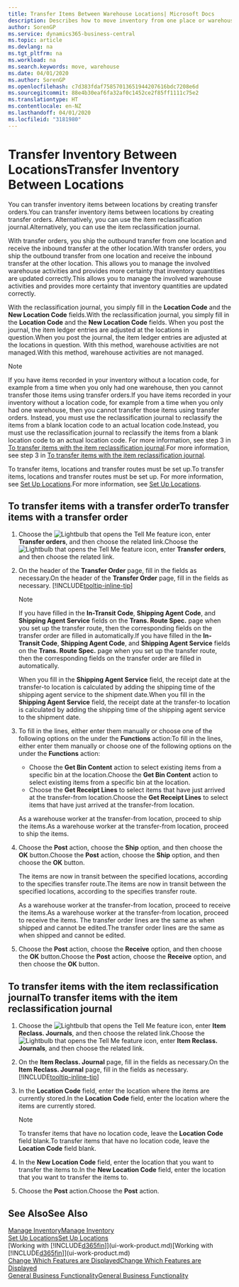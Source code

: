 ```yaml
---
title: Transfer Items Between Warehouse Locations| Microsoft Docs
description: Describes how to move inventory from one place or warehouse to another, either with the reclassification journal or with transfer orders.
author: SorenGP
ms.service: dynamics365-business-central
ms.topic: article
ms.devlang: na
ms.tgt_pltfrm: na
ms.workload: na
ms.search.keywords: move, warehouse
ms.date: 04/01/2020
ms.author: SorenGP
ms.openlocfilehash: c7d383fdaf75857013651944207616bdc7208e6d
ms.sourcegitcommit: 88e4b30eaf6fa32af0c1452ce2f85ff1111c75e2
ms.translationtype: HT
ms.contentlocale: en-NZ
ms.lasthandoff: 04/01/2020
ms.locfileid: "3181980"
---
```

# <a name="transfer-inventory-between-locations"></a><span data-ttu-id="ea925-103">Transfer Inventory Between Locations</span><span class="sxs-lookup"><span data-stu-id="ea925-103">Transfer Inventory Between Locations</span></span>
<span data-ttu-id="ea925-104">You can transfer inventory items between locations by creating transfer orders.</span><span class="sxs-lookup"><span data-stu-id="ea925-104">You can transfer inventory items between locations by creating transfer orders.</span></span> <span data-ttu-id="ea925-105">Alternatively, you can use the item reclassification journal.</span><span class="sxs-lookup"><span data-stu-id="ea925-105">Alternatively, you can use the item reclassification journal.</span></span>

<span data-ttu-id="ea925-106">With transfer orders, you ship the outbound transfer from one location and receive the inbound transfer at the other location.</span><span class="sxs-lookup"><span data-stu-id="ea925-106">With transfer orders, you ship the outbound transfer from one location and receive the inbound transfer at the other location.</span></span> <span data-ttu-id="ea925-107">This allows you to manage the involved warehouse activities and provides more certainty that inventory quantities are updated correctly.</span><span class="sxs-lookup"><span data-stu-id="ea925-107">This allows you to manage the involved warehouse activities and provides more certainty that inventory quantities are updated correctly.</span></span>

<span data-ttu-id="ea925-108">With the reclassification journal, you simply fill in the **Location Code** and the **New Location Code** fields.</span><span class="sxs-lookup"><span data-stu-id="ea925-108">With the reclassification journal, you simply fill in the **Location Code** and the **New Location Code** fields.</span></span> <span data-ttu-id="ea925-109">When you post the journal, the item ledger entries are adjusted at the locations in question.</span><span class="sxs-lookup"><span data-stu-id="ea925-109">When you post the journal, the item ledger entries are adjusted at the locations in question.</span></span> <span data-ttu-id="ea925-110">With this method, warehouse activities are not managed.</span><span class="sxs-lookup"><span data-stu-id="ea925-110">With this method, warehouse activities are not managed.</span></span>

> [!NOTE]  
>   <span data-ttu-id="ea925-111">If you have items recorded in your inventory without a location code, for example from a time when you only had one warehouse, then you cannot transfer those items using transfer orders.</span><span class="sxs-lookup"><span data-stu-id="ea925-111">If you have items recorded in your inventory without a location code, for example from a time when you only had one warehouse, then you cannot transfer those items using transfer orders.</span></span> <span data-ttu-id="ea925-112">Instead, you must use the reclassification journal to reclassify the items from a blank location code to an actual location code.</span><span class="sxs-lookup"><span data-stu-id="ea925-112">Instead, you must use the reclassification journal to reclassify the items from a blank location code to an actual location code.</span></span>  <span data-ttu-id="ea925-113">For more information, see step 3 in [To transfer items with the item reclassification journal](inventory-how-transfer-between-locations.md#to-transfer-items-with-the-item-reclassification-journal).</span><span class="sxs-lookup"><span data-stu-id="ea925-113">For more information, see step 3 in [To transfer items with the item reclassification journal](inventory-how-transfer-between-locations.md#to-transfer-items-with-the-item-reclassification-journal).</span></span>

<span data-ttu-id="ea925-114">To transfer items, locations and transfer routes must be set up.</span><span class="sxs-lookup"><span data-stu-id="ea925-114">To transfer items, locations and transfer routes must be set up.</span></span> <span data-ttu-id="ea925-115">For more information, see [Set Up Locations](inventory-how-setup-locations.md).</span><span class="sxs-lookup"><span data-stu-id="ea925-115">For more information, see [Set Up Locations](inventory-how-setup-locations.md).</span></span>

## <a name="to-transfer-items-with-a-transfer-order"></a><span data-ttu-id="ea925-116">To transfer items with a transfer order</span><span class="sxs-lookup"><span data-stu-id="ea925-116">To transfer items with a transfer order</span></span>
1. <span data-ttu-id="ea925-117">Choose the ![Lightbulb that opens the Tell Me feature](media/ui-search/search_small.png "Tell me what you want to do") icon, enter **Transfer orders**, and then choose the related link.</span><span class="sxs-lookup"><span data-stu-id="ea925-117">Choose the ![Lightbulb that opens the Tell Me feature](media/ui-search/search_small.png "Tell me what you want to do") icon, enter **Transfer orders**, and then choose the related link.</span></span>
2. <span data-ttu-id="ea925-118">On the header of the **Transfer Order** page, fill in the fields as necessary.</span><span class="sxs-lookup"><span data-stu-id="ea925-118">On the header of the **Transfer Order** page, fill in the fields as necessary.</span></span> [!INCLUDE[tooltip-inline-tip](includes/tooltip-inline-tip_md.md)]

    > [!NOTE]  
    >   <span data-ttu-id="ea925-119">If you have filled in the **In-Transit Code**, **Shipping Agent Code**, and **Shipping Agent Service** fields on the **Trans. Route Spec.** page when you set up the transfer route, then the corresponding fields on the transfer order are filled in automatically.</span><span class="sxs-lookup"><span data-stu-id="ea925-119">If you have filled in the **In-Transit Code**, **Shipping Agent Code**, and **Shipping Agent Service** fields on the **Trans. Route Spec.** page when you set up the transfer route, then the corresponding fields on the transfer order are filled in automatically.</span></span>

    <span data-ttu-id="ea925-120">When you fill in the **Shipping Agent Service** field, the receipt date at the transfer-to location is calculated by adding the shipping time of the shipping agent service to the shipment date.</span><span class="sxs-lookup"><span data-stu-id="ea925-120">When you fill in the **Shipping Agent Service** field, the receipt date at the transfer-to location is calculated by adding the shipping time of the shipping agent service to the shipment date.</span></span>

3. <span data-ttu-id="ea925-121">To fill in the lines, either enter them manually or choose one of the following options on the under the **Functions** action:</span><span class="sxs-lookup"><span data-stu-id="ea925-121">To fill in the lines, either enter them manually or choose one of the following options on the under the **Functions** action:</span></span>
    - <span data-ttu-id="ea925-122">Choose the **Get Bin Content** action to select existing items from a specific bin at the location.</span><span class="sxs-lookup"><span data-stu-id="ea925-122">Choose the **Get Bin Content** action to select existing items from a specific bin at the location.</span></span>
    - <span data-ttu-id="ea925-123">Choose the **Get Receipt Lines** to select items that have just arrived at the transfer-from location.</span><span class="sxs-lookup"><span data-stu-id="ea925-123">Choose the **Get Receipt Lines** to select items that have just arrived at the transfer-from location.</span></span>   

    <span data-ttu-id="ea925-124">As a warehouse worker at the transfer-from location, proceed to ship the items.</span><span class="sxs-lookup"><span data-stu-id="ea925-124">As a warehouse worker at the transfer-from location, proceed to ship the items.</span></span>
4. <span data-ttu-id="ea925-125">Choose the **Post** action, choose the **Ship** option, and then choose the **OK** button.</span><span class="sxs-lookup"><span data-stu-id="ea925-125">Choose the **Post** action, choose the **Ship** option, and then choose the **OK** button.</span></span>

    <span data-ttu-id="ea925-126">The items are now in transit between the specified locations, according to the specifies transfer route.</span><span class="sxs-lookup"><span data-stu-id="ea925-126">The items are now in transit between the specified locations, according to the specifies transfer route.</span></span>

    <span data-ttu-id="ea925-127">As a warehouse worker at the transfer-from location, proceed to receive the items.</span><span class="sxs-lookup"><span data-stu-id="ea925-127">As a warehouse worker at the transfer-from location, proceed to receive the items.</span></span> <span data-ttu-id="ea925-128">The transfer order lines are the same as when shipped and cannot be edited.</span><span class="sxs-lookup"><span data-stu-id="ea925-128">The transfer order lines are the same as when shipped and cannot be edited.</span></span>
5. <span data-ttu-id="ea925-129">Choose the **Post** action, choose the **Receive** option, and then choose the **OK** button.</span><span class="sxs-lookup"><span data-stu-id="ea925-129">Choose the **Post** action, choose the **Receive** option, and then choose the **OK** button.</span></span>

## <a name="to-transfer-items-with-the-item-reclassification-journal"></a><span data-ttu-id="ea925-130">To transfer items with the item reclassification journal</span><span class="sxs-lookup"><span data-stu-id="ea925-130">To transfer items with the item reclassification journal</span></span>
1. <span data-ttu-id="ea925-131">Choose the ![Lightbulb that opens the Tell Me feature](media/ui-search/search_small.png "Tell me what you want to do") icon, enter **Item Reclass. Journals**, and then choose the related link.</span><span class="sxs-lookup"><span data-stu-id="ea925-131">Choose the ![Lightbulb that opens the Tell Me feature](media/ui-search/search_small.png "Tell me what you want to do") icon, enter **Item Reclass. Journals**, and then choose the related link.</span></span>
2. <span data-ttu-id="ea925-132">On the **Item Reclass. Journal** page, fill in the fields as necessary.</span><span class="sxs-lookup"><span data-stu-id="ea925-132">On the **Item Reclass. Journal** page, fill in the fields as necessary.</span></span> [!INCLUDE[tooltip-inline-tip](includes/tooltip-inline-tip_md.md)]
3. <span data-ttu-id="ea925-133">In the **Location Code** field, enter the location where the items are currently stored.</span><span class="sxs-lookup"><span data-stu-id="ea925-133">In the **Location Code** field, enter the location where the items are currently stored.</span></span>

    > [!NOTE]  
    >   <span data-ttu-id="ea925-134">To transfer items that have no location code, leave the **Location Code** field blank.</span><span class="sxs-lookup"><span data-stu-id="ea925-134">To transfer items that have no location code, leave the **Location Code** field blank.</span></span>
4. <span data-ttu-id="ea925-135">In the **New Location Code** field, enter the location that you want to transfer the items to.</span><span class="sxs-lookup"><span data-stu-id="ea925-135">In the **New Location Code** field, enter the location that you want to transfer the items to.</span></span>
5. <span data-ttu-id="ea925-136">Choose the **Post** action.</span><span class="sxs-lookup"><span data-stu-id="ea925-136">Choose the **Post** action.</span></span>

## <a name="see-also"></a><span data-ttu-id="ea925-137">See Also</span><span class="sxs-lookup"><span data-stu-id="ea925-137">See Also</span></span>
[<span data-ttu-id="ea925-138">Manage Inventory</span><span class="sxs-lookup"><span data-stu-id="ea925-138">Manage Inventory</span></span>](inventory-manage-inventory.md)  
[<span data-ttu-id="ea925-139">Set Up Locations</span><span class="sxs-lookup"><span data-stu-id="ea925-139">Set Up Locations</span></span>](inventory-how-setup-locations.md)  
<span data-ttu-id="ea925-140">[Working with [!INCLUDE[d365fin](includes/d365fin_md.md)]](ui-work-product.md)</span><span class="sxs-lookup"><span data-stu-id="ea925-140">[Working with [!INCLUDE[d365fin](includes/d365fin_md.md)]](ui-work-product.md)</span></span>  
[<span data-ttu-id="ea925-141">Change Which Features are Displayed</span><span class="sxs-lookup"><span data-stu-id="ea925-141">Change Which Features are Displayed</span></span>](ui-experiences.md)  
[<span data-ttu-id="ea925-142">General Business Functionality</span><span class="sxs-lookup"><span data-stu-id="ea925-142">General Business Functionality</span></span>](ui-across-business-areas.md)
